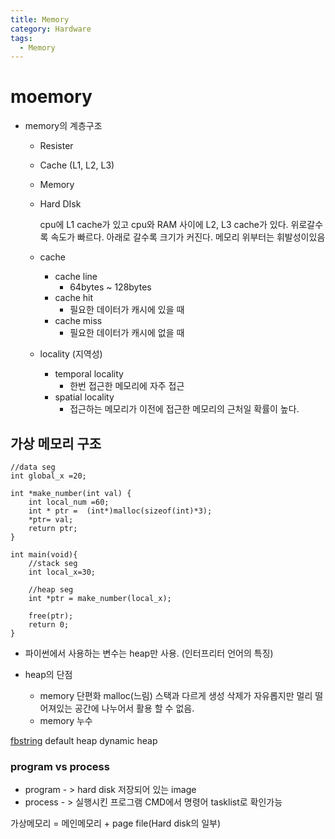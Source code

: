 ```yaml
---
title: Memory
category: Hardware
tags:
  - Memory
---
```


# moemory

- memory의 계층구조
  - Resister
  - Cache (L1, L2, L3)
  - Memory
  - Hard DIsk

    cpu에 L1 cache가 있고 cpu와 RAM 사이에 L2, L3 cache가 있다.
    위로갈수록 속도가 빠르다. 아래로 갈수록 크기가 커진다.
    메모리 위부터는 휘발성이있음

  - cache
    - cache line
      - 64bytes ~ 128bytes
    - cache hit
      - 필요한 데이터가 캐시에 있을 때
    - cache miss
      - 필요한 데이터가 캐시에 없을 때

  - locality (지역성)
    - temporal locality
      - 한번 접근한 메모리에 자주 접근
    - spatial locality
      - 접근하는 메모리가 이전에 접근한 메모리의 근처일 확률이 높다.

## 가상 메모리 구조

~~~VAR
//data seg
int global_x =20;

int *make_number(int val) {
    int local_num =60;
    int * ptr =  (int*)malloc(sizeof(int)*3);
    *ptr= val;
    return ptr;
}

int main(void){
    //stack seg
    int local_x=30;

    //heap seg
    int *ptr = make_number(local_x);

    free(ptr);
    return 0;
}
~~~

- 파이썬에서 사용하는 변수는 heap만 사용. (인터프리터 언어의 특징)

- heap의 단점
  - memory 단편화
    malloc(느림)
    스택과 다르게 생성 삭제가 자유롭지만 멀리 떨어져있는 공간에 나누어서 활용 할 수 없음.
  - memory 누수

[fbstring]()
default heap
dynamic heap



### program vs process

- program - > hard disk 저장되어 있는 image
- process - > 실행시킨 프로그램
  CMD에서 명령어 tasklist로 확인가능

가상메모리 = 메인메모리 + page file(Hard disk의 일부)